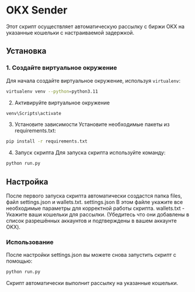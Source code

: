 # OKX Sender
Этот скрипт осуществляет автоматическую рассылку с биржи OKX на указанные кошельки с настраиваемой задержкой.
## Установка
### 1. Создайте виртуальное окружение
Для начала создайте виртуальное окружение, используя `virtualenv`:
```bash
virtualenv venv --python=python3.11
```
2. Активируйте виртуальное окружение
```bash
venv\Scripts\activate
```
3. Установите зависимости
Установите необходимые пакеты из requirements.txt:
```bash
pip install -r requirements.txt
```
4. Запуск скрипта
Для запуска скрипта используйте команду:

```bash
python run.py
```
## Настройка
После первого запуска скрипта автоматически создастся папка files, файл settings.json и wallets.txt. 
settings.json В этом файле укажите все необходимые параметры для корректной работы скрипта.
wallets.txt - Укажите ваши кошельки для рассылки. (Убедитесь что они добавлены в список разрешённых аккаунтов и подтверждены в вашем аккаунте OKX).
### Использование
После настройки settings.json вы можете снова запустить скрипт с помощью:
```bash
python run.py
```
Скрипт автоматически выполнит рассылку на указанные кошельки.